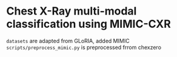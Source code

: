 # Chest X-Ray multi-modal classification using MIMIC-CXR

`datasets` are adapted from GLoRIA, added MIMIC
`scripts/preprocess_mimic.py` is preprocessed frrom chexzero